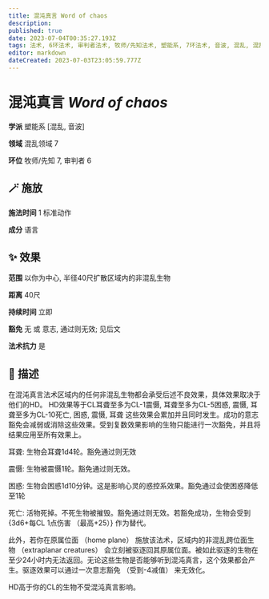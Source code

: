```yaml
---
title: 混沌真言 Word of chaos
description: 
published: true
date: 2023-07-04T00:35:27.193Z
tags: 法术, 6环法术, 审判者法术, 牧师/先知法术, 塑能系, 7环法术, 音波, 混乱, 混乱领域
editor: markdown
dateCreated: 2023-07-03T23:05:59.777Z
---
```


# **混沌真言** *Word of chaos*

**学派** 塑能系 \[混乱, 音波\] 

**领域** 混乱领域 7

**环位** 牧师/先知 7, 审判者 6

## 🪄 施放

**施法时间** 1 标准动作

**成分** 语言

## ✨ 效果  

**范围** 以你为中心, 半径40尺扩散区域内的非混乱生物

**距离** 40尺  

**持续时间** 立即 

**豁免** 无 或 意志, 通过则无效; 见后文

**法术抗力** 是

## 📖 描述

在混沌真言法术区域内的任何非混乱生物都会承受后述不良效果，具体效果取决于他们的HD。 HD效果等于CL耳聋至多为CL-1震慑, 耳聋至多为CL-5困惑, 震慑, 耳聋至多为CL-10死亡, 困惑, 震慑, 耳聋   这些效果会累加并且同时发生。成功的意志豁免会减弱或消除这些效果。受到复数效果影响的生物只能进行一次豁免，并且将结果应用至所有效果上。

耳聋: 生物会耳聋1d4轮。豁免通过则无效

震慑: 生物被震慑1轮。豁免通过则无效。

困惑: 生物会困惑1d10分钟。这是影响心灵的惑控系效果。豁免通过会使困惑降低至1轮

死亡: 活物死掉。不死生物被摧毁。豁免通过则无效。若豁免成功，生物会受到 {3d6+每CL 1点伤害 （最高+25）} 作为替代。

此外，若你在原属位面 （home plane） 施放该法术，区域内的非混乱跨位面生物 （extraplanar creatures） 会立刻被驱逐回其原属位面。被如此驱逐的生物在至少24小时内无法返回。无论这些生物是否能够听到混沌真言，这个效果都会产生。驱逐效果可以通过一次意志豁免 （受到-4减值） 来无效化。

HD高于你的CL的生物不受混沌真言影响。
    